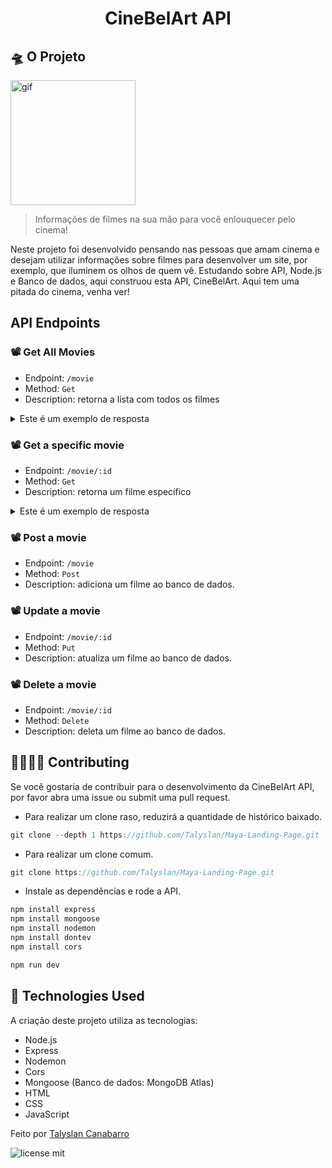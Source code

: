 <h1 align="center"> CineBelArt API </h1>

## 🛸 O Projeto
<img height="200" src="2" alt="gif" />

<blockquote>Informações de filmes na sua mão para você enlouquecer pelo cinema!</blockquote>

Neste projeto foi desenvolvido pensando nas pessoas que amam cinema e desejam utilizar informações sobre filmes para desenvolver um site, por exemplo, que iluminem os olhos de quem vê. Estudando sobre API, Node.js e Banco de dados, aqui construou esta API, CineBelArt. Aqui tem uma pitada do cinema, venha ver!

## API Endpoints

### 📽️ Get All Movies
- Endpoint: `/movie`
- Method: `Get`
- Description: retorna a lista com todos os filmes

<details>
<summary>Este é um exemplo de resposta</summary>
	
```json
{
    "moviesList": [
        {
        "id": 1,
        "title": "La La Land",
        "director": "Damien Chazelle",
        "releaseYear": 2017,
        "poster": "https://photos.app.goo.gl/MMHVDmUTkjbWBCJz8"
        }
    ]
}
```
</details>

### 📽️ Get a specific movie
- Endpoint: `/movie/:id`
- Method: `Get`
- Description: retorna um filme específico

<details>
<summary>Este é um exemplo de resposta</summary>
	
```json
{
     "id": 1,
     "title": "La La Land",
     "director": "Damien Chazelle",
     "releaseYear": 2017,
     "poster": "https://photos.app.goo.gl/MMHVDmUTkjbWBCJz8"
}
```
</details>

### 📽️ Post a movie
- Endpoint: `/movie`
- Method: `Post`
- Description: adiciona um filme ao banco de dados.

### 📽️ Update a movie
- Endpoint: `/movie/:id`
- Method: `Put`
- Description: atualiza um filme ao banco de dados.

### 📽️ Delete a movie
- Endpoint: `/movie/:id`
- Method: `Delete`
- Description: deleta um filme ao banco de dados.

<!-- ## 📌 Como ver

O projeto está hospedado no Vercel:
[Maya IA - Landing Page](https://maya-ia.vercel.app/) -->

## 👨‍👩‍👧‍👦 Contributing
Se você gostaria de contribuir para o desenvolvimento da CineBelArt API, por favor abra uma issue ou submit uma pull request.


- Para realizar um clone raso, reduzirá a quantidade de histórico baixado.
```javascript
git clone --depth 1 https://github.com/Talyslan/Maya-Landing-Page.git
```

- Para realizar um clone comum.
```javascript
git clone https://github.com/Talyslan/Maya-Landing-Page.git
```

- Instale as dependências e rode a API.
```javascript
npm install express
npm install mongoose
npm install nodemon
npm install dontev
npm install cors

npm run dev
```

## 🚀 Technologies Used

A criação deste projeto utiliza as tecnologias:

- Node.js
- Express
- Nodemon
- Cors
- Mongoose (Banco de dados: MongoDB Atlas)
- HTML
- CSS
- JavaScript

Feito por <a href="https://github.com/Talyslan">Talyslan Canabarro</a>
<br/>

<img src="https://img.shields.io/badge/license-MIT-8A2BE2" alt="license mit" />
